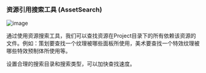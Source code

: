### 资源引用搜索工具 (AssetSearch)
 
![image](https://github.com/gmhevinci/MotionFramework/raw/master/Docs/Image/img103.png)

通过使用资源搜索工具，我们可以查找资源在Project目录下的所有依赖该资源的文件。例如：策划要查找一个纹理被哪些面板所使用，美术要查找一个特效纹理被哪些特效预制体所使用等。

设置合理的搜索目录和搜索类型，可以加快查找速度。